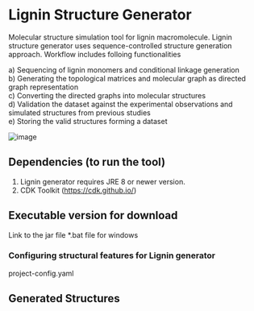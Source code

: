 # Lignin Structure Generator
Molecular structure simulation tool for lignin macromolecule. Lignin structure generator uses sequence-controlled structure generation approach. Workflow includes folloing functionalities <br>

a) Sequencing of lignin monomers and conditional linkage generation <br>
b) Generating the topological matrices and molecular graph as directed graph representation <br>
c) Converting the directed graphs into molecular structures <br>
d) Validation the dataset against the experimental observations and simulated structures from previous studies <br>
e) Storing the valid structures forming a dataset <br>

![image](https://user-images.githubusercontent.com/18223595/128954471-25de19ed-8fec-4ec2-8a70-22618a5360d7.png)




## Dependencies (to run the tool)
1) Lignin generator requires JRE 8 or newer version.
2) CDK Toolkit (https://cdk.github.io/) 

## Executable version for download
Link to the jar file
*.bat file for windows

### Configuring structural features for Lignin generator
project-config.yaml

## Generated Structures


   
   




